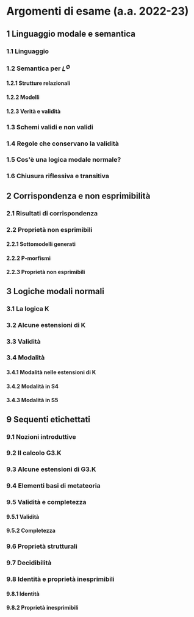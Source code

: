 # Argomenti di esame (a.a. 2022-23)

## 1 Linguaggio modale e semantica

### 1.1 Linguaggio

### 1.2 Semantica per $L^\Phi$

#### 1.2.1 Strutture relazionali

#### 1.2.2 Modelli

#### 1.2.3 Verità e validità

### 1.3 Schemi validi e non validi

### 1.4 Regole che conservano la validità

### 1.5 Cos'è una logica modale normale?

### 1.6 Chiusura riflessiva e transitiva

## 2 Corrispondenza e non esprimibilità

### 2.1 Risultati di corrispondenza

### 2.2 Proprietà non esprimibili

#### 2.2.1 Sottomodelli generati

#### 2.2.2 P-morfismi

#### 2.2.3 Proprietà non esprimibili

## 3 Logiche modali normali

### 3.1 La logica K

### 3.2 Alcune estensioni di K

### 3.3 Validità

### 3.4 Modalità

#### 3.4.1 Modalità nelle estensioni di K

#### 3.4.2 Modalità in S4

#### 3.4.3 Modalità in S5

## 9 Sequenti etichettati

### 9.1 Nozioni introduttive

### 9.2 Il calcolo G3.K

### 9.3 Alcune estensioni di G3.K

### 9.4 Elementi basi di metateoria

### 9.5 Validità e completezza

#### 9.5.1 Validità

#### 9.5.2 Completezza

### 9.6 Proprietà strutturali

### 9.7 Decidibilità

### 9.8 Identità e proprietà inesprimibili

#### 9.8.1 Identità

#### 9.8.2 Proprietà inesprimibili
